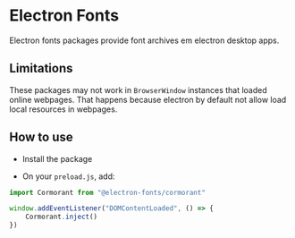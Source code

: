 # Electron Fonts

Electron fonts packages provide font archives em electron desktop apps.

## Limitations

These packages may not work in `BrowserWindow` instances that loaded online webpages. That happens because electron by default not allow load local resources in webpages.

## How to use

* Install the package

* On your `preload.js`, add:

```ts
import Cormorant from "@electron-fonts/cormorant"

window.addEventListener("DOMContentLoaded", () => {
    Cormorant.inject()
})
```